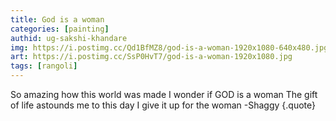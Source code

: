 ```yaml
---
title: God is a woman
categories: [painting]
authid: ug-sakshi-khandare
img: https://i.postimg.cc/Qd1BfMZ8/god-is-a-woman-1920x1080-640x480.jpg
art: https://i.postimg.cc/SsP0HvT7/god-is-a-woman-1920x1080.jpg
tags: [rangoli]
---
```


So amazing how this world was made
I wonder if GOD is a woman
The gift of life astounds me to this day
I give it up for the woman
-Shaggy
{.quote}